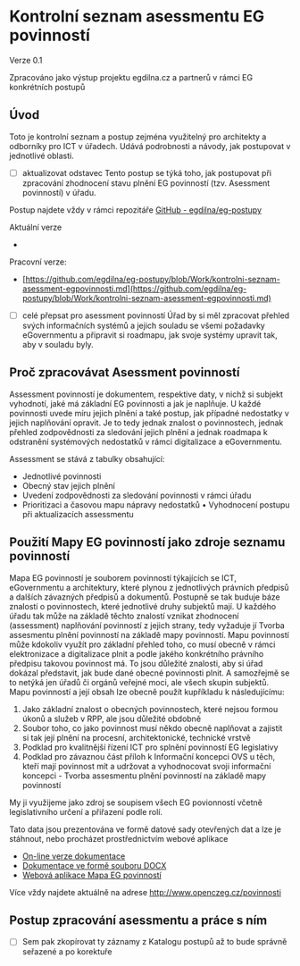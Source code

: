 # Kontrolní seznam asessmentu EG povinností

Verze 0.1

Zpracováno jako výstup projektu egdilna.cz a partnerů v rámci EG konkrétních postupů

## Úvod

Toto je kontrolní seznam a postup zejména využitelný pro architekty a odborníky pro ICT v úřadech. Udává podrobnosti a návody, jak postupovat v jednotlivé oblasti.

- [ ] aktualizovat odstavec Tento postup se týká toho, jak postupovat při zpracování zhodnocení stavu plnění EG povinností (tzv. Asessment povinností) v úřadu.

Postup najdete vždy v rámci repozitáře [GitHub - egdilna/eg-postupy](https://github.com/egdilna/eg-postupy)

Aktuální verze

-

Pracovní verze:

- [https://github.com/egdilna/eg-postupy/blob/Work/kontrolni-seznam-asessment-egpovinnosti.md](https://github.com/egdilna/eg-postupy/blob/Work/kontrolni-seznam-asessment-egpovinnosti.md)

- [ ] celé přepsat pro asessment povinností Úřad by si měl zpracovat přehled svých informačních systémů a jejich souladu se všemi požadavky eGovernmentu a připravit si roadmapu, jak svoje systémy upravit tak, aby v souladu byly.

## Proč zpracovávat Asessment povinností

Assessment povinností je dokumentem, respektive daty, v nichž si subjekt vyhodnotí, jaké má základní EG povinnosti a jak je naplňuje. U každé povinnosti uvede míru jejich plnění a také postup, jak případné nedostatky v jejich naplňování opravit.
Je to tedy jednak znalost o povinnostech, jednak přehled zodpovědnosti za sledování jejich plnění a jednak roadmapa k odstranění systémových nedostatků v rámci digitalizace a eGovernmentu.

Assessment se stává z tabulky obsahující:

- Jednotlivé povinnosti
- Obecný stav jejich plnění
- Uvedení zodpovědnosti za sledování povinnosti v rámci úřadu
- Prioritizaci a časovou mapu nápravy nedostatků
• Vyhodnocení postupu při aktualizacích assessmentu

## Použití Mapy EG povinností jako zdroje seznamu povinností

Mapa EG povinností je souborem povinností týkajících se ICT, eGovernmentu a architektury, které plynou z jednotlivých právních předpisů a dalších závazných předpisů a dokumentů. Postupně se tak buduje báze znalostí o povinnostech, které jednotlivé druhy subjektů mají. U každého úřadu tak může na základě těchto znalostí vznikat zhodnocení (assessment) naplňování povinností z jejich strany, tedy vyžaduje jí Tvorba assesmentu plnění povinností na základě mapy povinností.
Mapu povinností může kdokoliv využít pro základní přehled toho, co musí obecně v rámci elektronizace a digitalizace plnit a podle jakého konkrétního právního předpisu takovou povinnost má. To jsou důležité znalosti, aby si úřad dokázal představit, jak bude dané obecné povinnosti plnit. A samozřejmě se to netýká jen úřadů či orgánů veřejné moci, ale všech skupin subjektů.
Mapu povinností a její obsah lze obecně použít kupříkladu k následujícímu:

1. Jako základní znalost o obecných povinnostech, které nejsou formou úkonů a služeb v RPP, ale jsou důležité obdobně
2. Soubor toho, co jako povinnost musí někdo obecně naplňovat a zajistit si tak její plnění na procesní, architektonické, technické vrstvě
3. Podklad pro kvalitnější řízení ICT pro splnění povinností EG legislativy
4. Podklad pro závaznou část příloh k Informační koncepci OVS u těch, kteří mají povinnost mít a udržovat a vyhodnocovat svoji informační koncepci - Tvorba assesmentu plnění povinností na základě mapy povinností

My ji využijeme jako zdroj se soupisem všech EG povionností včetně legislativního určení a přiřazení podle rolí.

Tato data jsou prezentována ve formě datové sady otevřených dat a lze je stáhnout, nebo procházet prostřednictvím webové aplikace

- [On-line verze dokumentace](mapa-povinnosti-dokumentace.html)
- [Dokumentace ve formě souboru DOCX](mapa-povinnosti-dokumentace.docx)
- [Webová aplikace Mapa EG povinností](https://airtable.com/shrXrjDosrC90Pmad/tblNus2OArc8XSVHA)

Více vždy najdete aktuálně na adrese <http://www.openczeg.cz/povinnosti>

## Postup zpracování asessmentu a práce s ním

- [ ] Sem pak zkopírovat ty záznamy z Katalogu postupů až to bude správně seřazené a po korektuře

